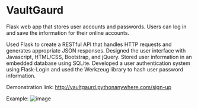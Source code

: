 # VaultGaurd
Flask web app that stores user accounts and passwords. Users can log in and save the information for their online accounts.

Used Flask to create a RESTful API that handles HTTP requests and generates appropriate JSON responses. Designed the user interface with Javascript, HTML/CSS, Bootstrap, and jQuery. Stored user information in an embedded database using SQLite. Developed a user authentication system using Flask-Login and used the Werkzeug library to hash user password information. 


Demonstration link: http://vaultgaurd.pythonanywhere.com/sign-up

Example:
![image](https://github.com/MatteoPassalent/VaultGaurd/assets/127155708/db7af496-19fa-4048-aaae-62b7c7ef1f6f)

